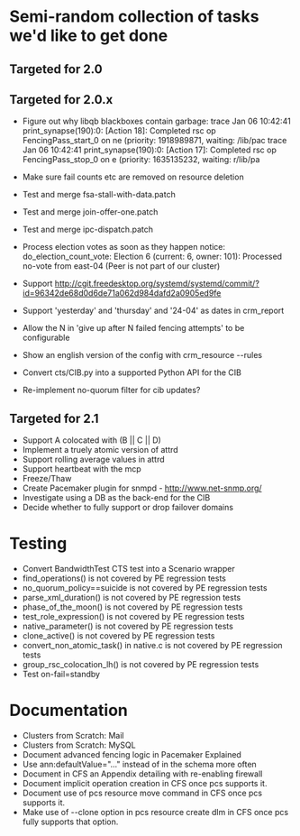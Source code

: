 # Semi-random collection of tasks we'd like to get done

## Targeted for 2.0
 
## Targeted for 2.0.x

- Figure out why libqb blackboxes contain garbage:
trace   Jan 06 10:42:41 print_synapse(190):0: [Action   18]: Completed rsc op FencingPass_start_0               on ne (priority: 1918989871, waiting: /lib/pac
trace   Jan 06 10:42:41 print_synapse(190):0: [Action   17]: Completed rsc op FencingPass_stop_0                on e (priority: 1635135232, waiting: r/lib/pa

- Make sure fail counts etc are removed on resource deletion

- Test and merge fsa-stall-with-data.patch
- Test and merge join-offer-one.patch 
- Test and merge ipc-dispatch.patch
- Process election votes as soon as they happen
  notice: do_election_count_vote: Election 6 (current: 6, owner: 101): Processed no-vote from east-04 (Peer is not part of our cluster)

- Support
  http://cgit.freedesktop.org/systemd/systemd/commit/?id=96342de68d0d6de71a062d984dafd2a0905ed9fe
- Support 'yesterday' and 'thursday' and '24-04' as dates in crm_report 
- Allow the N in 'give up after N failed fencing attempts' to be configurable 
- Show an english version of the config with crm_resource --rules
- Convert cts/CIB.py into a supported Python API for the CIB
- Re-implement no-quorum filter for cib updates?

## Targeted for 2.1

- Support A colocated with (B || C || D)
- Implement a truely atomic version of attrd
- Support rolling average values in attrd
- Support heartbeat with the mcp
- Freeze/Thaw
- Create Pacemaker plugin for snmpd - http://www.net-snmp.org/
- Investigate using a DB as the back-end for the CIB
- Decide whether to fully support or drop failover domains

# Testing
- Convert BandwidthTest CTS test into a Scenario wrapper
- find_operations() is not covered by PE regression tests
- no_quorum_policy==suicide is not covered by PE regression tests
- parse_xml_duration() is not covered by PE regression tests
- phase_of_the_moon() is not covered by PE regression tests
- test_role_expression() is not covered by PE regression tests
- native_parameter() is not covered by PE regression tests
- clone_active() is not covered by PE regression tests
- convert_non_atomic_task() in native.c is not covered by PE regression tests
- group_rsc_colocation_lh() is not covered by PE regression tests
- Test on-fail=standby

# Documentation
- Clusters from Scratch: Mail
- Clusters from Scratch: MySQL
- Document advanced fencing logic in Pacemaker Explained
- Use ann:defaultValue="..." instead of <optional> in the schema more often
- Document in CFS an Appendix detailing with re-enabling firewall
- Document implicit operation creation in CFS once pcs supports it.
- Document use of pcs resource move command in CFS once pcs supports it.
- Make use of --clone option in pcs resource create dlm in CFS once pcs fully supports that option.
